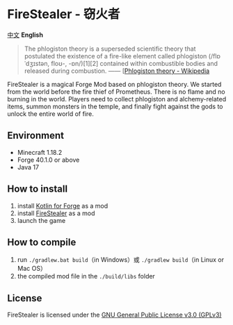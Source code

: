 # FireStealer - 窃火者

[中文](https://github.com/shaokeyibb/FireStealer/blob/master/README.md) **English**

> The phlogiston theory is a superseded scientific theory that postulated the existence of a fire-like element called phlogiston (/flɒˈdʒɪstən, floʊ-, -ɒn/)[1][2] contained within combustible bodies and released during combustion. —— [[Phlogiston theory - Wikipedia](https://en.wikipedia.org/wiki/Phlogiston_theory)

FireStealer is a magical Forge Mod based on phlogiston theory. We started from the world before the fire thief of Prometheus. There is no flame and no burning in the world. Players need to collect phlogiston and alchemy-related items, summon monsters in the temple, and finally fight against the gods to unlock the entire world of fire.

## Environment

- Minecraft 1.18.2
- Forge 40.1.0 or above
- Java 17

## How to install

1. install [Kotlin for Forge](https://www.curseforge.com/minecraft/mc-mods/kotlin-for-forge) as a mod
2. install [FireStealer](https://github.com/shaokeyibb/firestealer/releases) as a mod
3. launch the game

## How to compile

1. run `./gradlew.bat build`（in Windows）或 `./gradlew build`（in Linux or Mac OS）
2. the compiled mod file in the `./build/libs` folder

## License

FireStealer is licensed under the [GNU General Public License v3.0 (GPLv3)](https://github.com/shaokeyibb/firestealer/blob/master/LICENSE)


